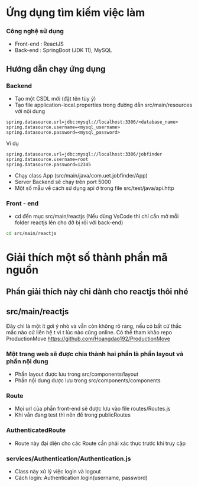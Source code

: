 # Ứng dụng tìm kiếm việc làm
### Công nghệ sử dụng
* Front-end : ReactJS
* Back-end : SpringBoot (JDK 11), MySQL

## Hướng dẫn chạy ứng dụng
### Backend
* Tạo một CSDL mới (đặt tên tùy ý)
* Tạo file application-local.properties trong đường dẫn src/main/resources với nội dung
````
spring.datasource.url=jdbc:mysql://localhost:3306/<database_name>
spring.datasource.username=<mysql_username>
spring.datasource.password=<mysql_password>
````
Ví dụ
````
spring.datasource.url=jdbc:mysql://localhost:3306/jobfinder
spring.datasource.username=root
spring.datasource.password=12345
````
* Chạy class App (src/main/java/com.uet.jobfinder/App)
* Server Backend sẽ chạy trên port 5000
* Một số mẫu về cách sử dụng api ở trong file src/test/java/api.http

### Front - end
* cd đến mục src/main/reactjs (Nếu dùng VsCode thì chỉ cần mở mỗi folder reactjs lên cho đỡ bị rối với back-end)
```bash
cd src/main/reactjs
```


# Giải thích một số thành phần mã nguồn
## Phần giải thích này chỉ dành cho reactjs thôi nhé
## src/main/reactjs

Đây chỉ là một ít gơi ý nhỏ và vẫn còn không rõ ràng, nếu 
có bất cứ thắc mắc nào cứ liên hệ t vì t lúc nào cũng online.
Có thể tham khảo repo ProductionMove
https://github.com/Hoangdao192/ProductionMove

### Một trang web sẽ được chia thành hai phần là phần layout và phần nội dung
* Phần layout được lưu trong src/components/layout
* Phần nội dung được lưu trong src/components/components

### Route
* Mọi url của phần front-end sẽ được lưu vào file routes/Routes.js
* Khi vẫn đang test thì nên để trong publicRoutes

### AuthenticatedRoute
* Route này đại diện cho các Route cần phải xác thực trước khi truy cập

### services/Authentication/Authentication.js
* Class này xử lý việc login và logout 
* Cách login: Authentication.login(username, password)
